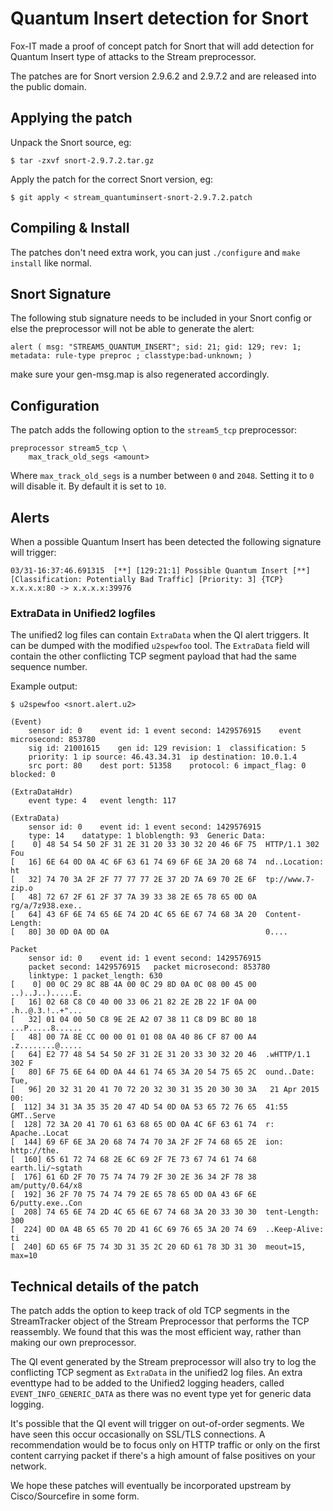 Quantum Insert detection for Snort
===================================

Fox-IT made a proof of concept patch for Snort that will add detection for Quantum Insert type of attacks to the Stream preprocessor.

The patches are for Snort version 2.9.6.2 and 2.9.7.2 and are released into the public domain.


Applying the patch
------------------

Unpack the Snort source, eg:

	$ tar -zxvf snort-2.9.7.2.tar.gz

Apply the patch for the correct Snort version, eg:

	$ git apply < stream_quantuminsert-snort-2.9.7.2.patch

Compiling & Install
-------------------

The patches don't need extra work,
you can just `./configure` and `make install` like normal.

Snort Signature
---------------

The following stub signature needs to be included in your Snort config or else the preprocessor will not be able to generate the alert:

	alert ( msg: "STREAM5_QUANTUM_INSERT"; sid: 21; gid: 129; rev: 1; metadata: rule-type preproc ; classtype:bad-unknown; )

make sure your gen-msg.map is also regenerated accordingly.

Configuration
-------------

The patch adds the following option to the `stream5_tcp` preprocessor:

	preprocessor stream5_tcp \
		max_track_old_segs <amount>
	
Where `max_track_old_segs` is a number between `0` and `2048`.
Setting it to `0` will disable it. By default it is set to `10`.

Alerts
------

When a possible Quantum Insert has been detected the following signature will trigger:

	03/31-16:37:46.691315  [**] [129:21:1] Possible Quantum Insert [**] [Classification: Potentially Bad Traffic] [Priority: 3] {TCP} x.x.x.x:80 -> x.x.x.x:39976

### ExtraData in Unified2 logfiles

The unified2 log files can contain `ExtraData` when the QI alert triggers. It can be dumped with the modified `u2spewfoo` tool. The `ExtraData` field will contain the other conflicting TCP segment payload that had the 
same sequence number. 

Example output:

	$ u2spewfoo <snort.alert.u2>

	(Event)
		sensor id: 0	event id: 1	event second: 1429576915	event microsecond: 853780
		sig id: 21001615	gen id: 129	revision: 1	 classification: 5
		priority: 1	ip source: 46.43.34.31	ip destination: 10.0.1.4
		src port: 80	dest port: 51358	protocol: 6	impact_flag: 0	blocked: 0

	(ExtraDataHdr)
		event type: 4	event length: 117

	(ExtraData)
		sensor id: 0	event id: 1	event second: 1429576915
		type: 14	datatype: 1	bloblength: 93	Generic Data:
	[    0] 48 54 54 50 2F 31 2E 31 20 33 30 32 20 46 6F 75  HTTP/1.1 302 Fou
	[   16] 6E 64 0D 0A 4C 6F 63 61 74 69 6F 6E 3A 20 68 74  nd..Location: ht
	[   32] 74 70 3A 2F 2F 77 77 77 2E 37 2D 7A 69 70 2E 6F  tp://www.7-zip.o
	[   48] 72 67 2F 61 2F 37 7A 39 33 38 2E 65 78 65 0D 0A  rg/a/7z938.exe..
	[   64] 43 6F 6E 74 65 6E 74 2D 4C 65 6E 67 74 68 3A 20  Content-Length: 
	[   80] 30 0D 0A 0D 0A                                   0....

	Packet
		sensor id: 0	event id: 1	event second: 1429576915
		packet second: 1429576915	packet microsecond: 853780
		linktype: 1	packet_length: 630
	[    0] 00 0C 29 8C 8B 4A 00 0C 29 8D 0A 0C 08 00 45 00  ..)..J..).....E.
	[   16] 02 68 C8 C0 40 00 33 06 21 82 2E 2B 22 1F 0A 00  .h..@.3.!..+"...
	[   32] 01 04 00 50 C8 9E 2E A2 07 38 11 C8 D9 BC 80 18  ...P.....8......
	[   48] 00 7A 8E CC 00 00 01 01 08 0A 40 86 CF 87 00 A4  .z........@.....
	[   64] E2 77 48 54 54 50 2F 31 2E 31 20 33 30 32 20 46  .wHTTP/1.1 302 F
	[   80] 6F 75 6E 64 0D 0A 44 61 74 65 3A 20 54 75 65 2C  ound..Date: Tue,
	[   96] 20 32 31 20 41 70 72 20 32 30 31 35 20 30 30 3A   21 Apr 2015 00:
	[  112] 34 31 3A 35 35 20 47 4D 54 0D 0A 53 65 72 76 65  41:55 GMT..Serve
	[  128] 72 3A 20 41 70 61 63 68 65 0D 0A 4C 6F 63 61 74  r: Apache..Locat
	[  144] 69 6F 6E 3A 20 68 74 74 70 3A 2F 2F 74 68 65 2E  ion: http://the.
	[  160] 65 61 72 74 68 2E 6C 69 2F 7E 73 67 74 61 74 68  earth.li/~sgtath
	[  176] 61 6D 2F 70 75 74 74 79 2F 30 2E 36 34 2F 78 38  am/putty/0.64/x8
	[  192] 36 2F 70 75 74 74 79 2E 65 78 65 0D 0A 43 6F 6E  6/putty.exe..Con
	[  208] 74 65 6E 74 2D 4C 65 6E 67 74 68 3A 20 33 30 30  tent-Length: 300
	[  224] 0D 0A 4B 65 65 70 2D 41 6C 69 76 65 3A 20 74 69  ..Keep-Alive: ti
	[  240] 6D 65 6F 75 74 3D 31 35 2C 20 6D 61 78 3D 31 30  meout=15, max=10


Technical details of the patch
------------------------------
The patch adds the option to keep track of old TCP segments in the StreamTracker object of the Stream Preprocessor that performs the TCP reassembly. We found that this was the most efficient way, rather than making our own preprocessor. 

The QI event generated by the Stream preprocessor will also try to log the conflicting TCP segment as `ExtraData` in the unified2 log files. An extra eventtype had to be added to the Unified2 logging headers, called `EVENT_INFO_GENERIC_DATA` as there was no event type yet for generic data logging.

It's possible that the QI event will trigger on out-of-order segments. We have seen this occur occasionally on SSL/TLS connections. A recommendation would be to focus only on HTTP traffic or only on the first content carrying packet if there's a high amount of false positives on your network.

We hope these patches will eventually be incorporated upstream by Cisco/Sourcefire in some form.

